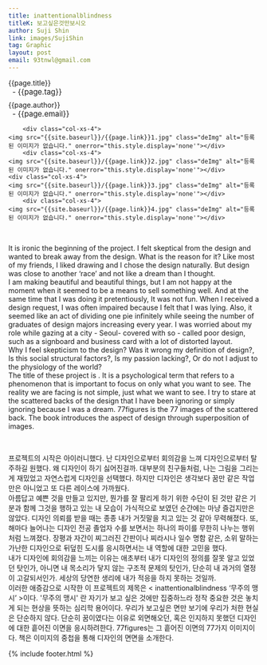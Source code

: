 ```yaml
---
title: inattentionalblindness
titleK: 보고싶은것만보시오
author: Suji Shin
link: images/SujiShin
tag: Graphic
layout: post
email: 93tnwl@gmail.com
---	
```


<div class="container">

<div class="deDep">
{{page.title}}<br>
<p style="font-size:15px; margin:0px; padding:0px 0px 0px 8px; margin:0px 0px 8px 0px;">- {{page.tag}}</p>
{{page.author}}<br>
<p style="font-size:15px; margin:0px; padding:0px 0px 0px 8px;">- {{page.email}}</p>
</div>


<div class="row" class="imgcolor">
	
		<div class="col-xs-4">
	<img src="{{site.baseurl}}/{{page.link}}1.jpg" class="deImg" alt="등록된 이미지가 없습니다." onerror="this.style.display='none'"></div>
		<div class="col-xs-4">
	<img src="{{site.baseurl}}/{{page.link}}2.jpg" class="deImg" alt="등록된 이미지가 없습니다." onerror="this.style.display='none'"></div>
	<div class="col-xs-4">
	<img src="{{site.baseurl}}/{{page.link}}3.jpg" class="deImg" alt="등록된 이미지가 없습니다." onerror="this.style.display='none'"></div>
		<div class="col-xs-4">
	<img src="{{site.baseurl}}/{{page.link}}4.jpg" class="deImg" alt="등록된 이미지가 없습니다." onerror="this.style.display='none'"></div>
	
</div>
<br>

<div class="det lato">


It is ironic the beginning of the project. I felt skeptical from the design and wanted to break away from the design. What is the reason for it? Like most of my friends,  I liked drawing and I chose the design naturally. But design was close to another ‘race’ and not like a dream than I thought. 
<br>
I am making beautiful and beautiful things, but I am not happy at the moment when it seemed to be a means to sell something well. And at the same time that I was doing it pretentiously, It was not fun. When I received a design request, I was often impaired because I felt that I was lying. Also, it seemed like an act of dividing one pie infinitely while seeing the number of graduates of design majors increasing every year. I was worried about my role while gazing at a city - Seoul- covered with so - called poor design, such as a signboard and business card with a lot of distorted layout.
<br>
Why I feel skepticism to the design? 
Was it wrong my definition of design?,
Is this social structural factors?,
Is my passion lacking?,
Or do not I adjust to the physiology of the world?
<br>
The title of these project is <inattentionalblindness > . It is a psychological term that refers to a phenomenon that is important to focus on only what you want to see. The reality we are facing is not simple, just what we want to see. I try to stare at the scattered backs of the design that I have been ignoring or simply ignoring because I was a dream. 77figures is the 77 images of the scattered back. The book introduces the aspect of design through superposition of images.



</div>

<br>

<div class="noto">

프로젝트의 시작은 아이러니했다. 난 디자인으로부터 회의감을 느껴 디자인으로부터 탈주하길 원했다. 왜 디자인이 하기 싫어진걸까. 대부분의 친구들처럼, 나는 그림을 그리는게 재밌었고 자연스럽게 디자인을 선택했다. 하지만 디자인은 생각보다 꿈만 같은 작업만은 아니었고 또 다른 레이스에 가까웠다. 
<br>
아름답고 예쁜 것을 만들고 있지만, 뭔가를 잘 팔리게 하기 위한 수단이 된 것만 같은 기분과 함께 그것을 행하고 있는 내 모습이 가식적으로 보였던 순간에는 마냥 즐겁지만은 않았다. 디자인 의뢰를 받을 때는 종종 내가 거짓말을 치고 있는 것 같아 무력해졌다. 또, 해마다 늘어나는 디자인 전공 졸업자 수를 보면서는 하나의 파이를 무한히 나누는 행위처럼 느껴졌다. 장평과 자간이 찌그러진 간판이나 찌라시나 일수 명함 같은, 소위 말하는 가난한 디자인으로 뒤덮힌 도시를 응시하면서는 내 역할에 대한 고민을 했다.
<br>
내가 디자인에 회의감을 느끼는 이유는 애초부터 내가 디자인의 정의를 잘못 알고 있었던 탓인가, 
아니면 내 목소리가 닿지 않는 구조적 문제의 탓인가, 단순히 내 과거의 열정이 고갈되서인가. 
세상의 당연한 생리에 내가 적응을 하지 못하는 것일까. 
<br>
이러한 애증감으로 시작한 이 프로젝트의 제목은 < inattentionalblindness ‘무주의 맹시’ >이다.  '무주의 맹시' 란 자기가 보고 싶은 것에만 집중하느라 정작 중요한 것은 놓치게 되는 현상을 뜻하는 심리학 용어이다. 우리가 보고싶은 면만 보기에 우리가 처한 현실은 단순하지 않다. 단순히 꿈이였다는 이유로 외면해오던, 혹은 인지하지 못했던 디자인에 대한 흩어진 이면을 응시하려한다. 77figures는 그 흩어진 이면의 77가지 이미지이다. 책은 이미지의 중첩을 통해 디자인의 면면을 소개한다.


</div>
 {% include footer.html %}